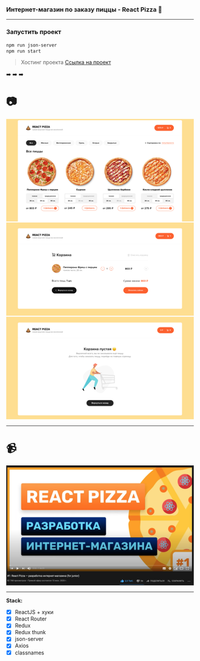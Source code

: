 ### Интернет-магазин по заказу пиццы - React Pizza :pizza:

---

### Запустить проект

```
npm run json-server
npm run start
```

> Хостинг проекта
> [Ссылка на проект](https://react-pizza-js.herokuapp.com/)

:arrow_right: :arrow_right: :arrow_right:

# :camera:

![screen1](screen1.png)
![screen1](screen2.png)
![screen1](screen3.png)

---

# :video_camera:

[![screen4](screen4.png)](https://www.youtube.com/watch?v=bziVFvq8cLQ&list=PL0FGkDGJQjJFMRmP7wZ771m1Nx-m2_qXq)

---

**Stack:**

- [x] ReactJS + хуки
- [x] React Router
- [x] Redux
- [x] Redux thunk
- [x] json-server
- [x] Axios
- [x] classnames
